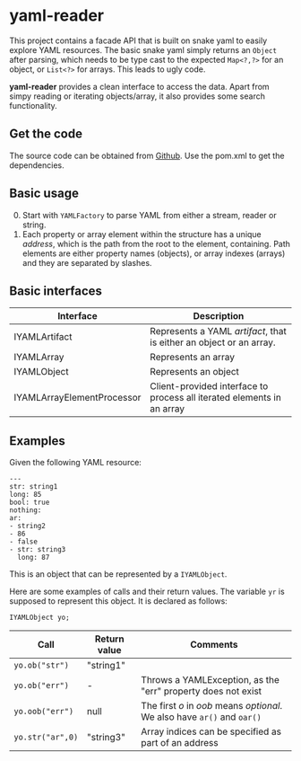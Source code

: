 # yaml-reader
This project contains a facade API that is built on snake yaml to easily explore YAML resources.
The basic snake yaml simply returns an `Object` after parsing, which needs to be type cast to
the expected `Map<?,?>` for an object, or `List<?>` for arrays. This leads to ugly code.

__yaml-reader__ provides a clean interface to access the data. Apart from simpy reading or iterating
objects/array, it also provides some search functionality.

## Get the code
The source code can be obtained from [Github](https://github.com/LamanP/yaml-reader). Use the
pom.xml to get the dependencies.

## Basic usage
0. Start with `YAMLFactory` to parse YAML from either a stream, reader or string.
0. Each property or array element within the structure has a unique *address*, which is the path from the root to the element, containing. Path elements are either property names (objects), or array indexes (arrays) and they are separated by slashes.

## Basic interfaces
|Interface|Description|
|---|---|
|IYAMLArtifact|Represents a YAML *artifact*, that is either an object or an array.|
|IYAMLArray|Represents an array|
|IYAMLObject|Represents an object|
|IYAMLArrayElementProcessor|Client-provided interface to process all iterated elements in an array|

## Examples
Given the following YAML resource:

```
---
str: string1
long: 85
bool: true
nothing:
ar:
- string2
- 86
- false
- str: string3
  long: 87
```

This is an object that can be represented by a `IYAMLObject`.

Here are some examples of calls and their return values. The variable `yr` is supposed to represent this object.
It is declared as follows:

```
IYAMLObject yo;
```

|Call|Return value|Comments|
|---|---|---|
|`yo.ob("str")`|"string1"| |
|`yo.ob("err")`|-|Throws a YAMLException, as the "err" property does not exist|
|`yo.oob("err")`|null|The first *o* in *oob* means *optional*. We also have `ar()` and `oar()`|
|`yo.str("ar",0)`|"string3"|Array indices can be specified as part of an address|
